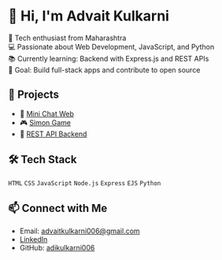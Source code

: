 # 👋 Hi, I'm Advait Kulkarni

🚀 Tech enthusiast from Maharashtra  
💻 Passionate about Web Development, JavaScript, and Python  
📚 Currently learning: Backend with Express.js and REST APIs  
🎯 Goal: Build full-stack apps and contribute to open source  

## 🔧 Projects
- 💬 [Mini Chat Web](https://github.com/adikulkarni006/MINI-CHAT-WEB)
- 🎮 [Simon Game](https://github.com/adikulkarni006/SIMON-SAY-GAME)
- 📄 [REST API Backend](https://github.com/adikulkarni006/REST_Quora_Posts)

## 🛠 Tech Stack
`HTML` `CSS` `JavaScript` `Node.js` `Express` `EJS` `Python`

## 📫 Connect with Me
- Email: advaitkulkarni006@gmail.com  
- [LinkedIn](https://www.linkedin.com/in/advait-kulkarni-73b1a0327)  
- GitHub: [adikulkarni006](https://github.com/adikulkarni006)
